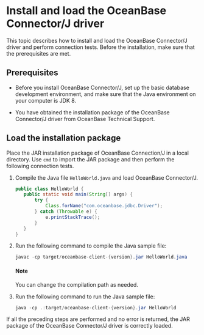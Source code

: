 # Install and load the OceanBase Connector/J driver

This topic describes how to install and load the OceanBase Connector/J driver and perform connection tests. Before the installation, make sure that the prerequisites are met. 

## Prerequisites

* Before you install OceanBase Connector/J, set up the basic database development environment, and make sure that the Java environment on your computer is JDK 8. 

* You have obtained the installation package of the OceanBase Connector/J driver from OceanBase Technical Support. 


## Load the installation package


Place the JAR installation package of OceanBase Connection/J in a local directory. Use `cmd` to import the JAR package and then perform the following connection tests. 

1. Compile the Java file `HelloWorld.java` and load OceanBase Connector/J. 

   ```java
   public class HelloWorld {
      public static void main(String[] args) {
          try {
              Class.forName("com.oceanbase.jdbc.Driver");
          } catch (Throwable e) {
              e.printStackTrace();
          }
      }
   }
   ```



2. Run the following command to compile the Java sample file:

   ```java
   javac -cp target/oceanbase-client-{version}.jar HelloWorld.java
   ```
   <main id="notice" type='explain'>
       <h4>Note</h4>
       <p>You can change the compilation path as needed. </p>
   </main>


3. Run the following command to run the Java sample file:

   ```java
   java -cp .:target/oceanbase-client-{version}.jar HelloWorld
   ```



If all the preceding steps are performed and no error is returned, the JAR package of the OceanBase Connector/J driver is correctly loaded. 
